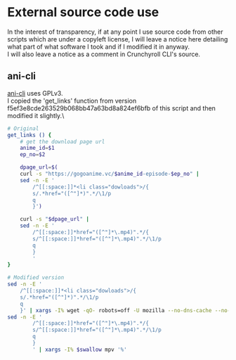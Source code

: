 # External source code use
In the interest of transparency, if at any point I use source code from other scripts which are under a copyleft license, I will leave a notice here detailing what part of what software I took and if I modified it in anyway.\
I will also leave a notice as a comment in Crunchyroll CLI's source.

## ani-cli

[ani-cli](https://github.com/pystardust/ani-cli) uses GPLv3.\
I copied the 'get_links' function from version f5ef3e8cde263529b068bb47a63bd8a824ef6bfb of this script and then modified it slightly.\
```sh
# Original
get_links () {
	# get the download page url
	anime_id=$1
	ep_no=$2

	dpage_url=$(
	curl -s "https://gogoanime.vc/$anime_id-episode-$ep_no" |
	sed -n -E '
		/^[[:space:]]*<li class="dowloads">/{
		s/.*href="([^"]*)".*/\1/p
		q
		}')

	curl -s "$dpage_url" |
	sed -n -E '
		/^[[:space:]]*href="([^"]*\.mp4)".*/{
		s/^[[:space:]]*href="([^"]*\.mp4)".*/\1/p
		q
		}
		'
}

# Modified version
sed -n -E '
    /^[[:space:]]*<li class="dowloads">/{
    s/.*href="([^"]*)".*/\1/p
    q
    }' | xargs -I% wget -qO- robots=off -U mozilla --no-dns-cache --no-cache '%' |
sed -n -E '
        /^[[:space:]]*href="([^"]*\.mp4)".*/{
        s/^[[:space:]]*href="([^"]*\.mp4)".*/\1/p
        q
        }
        ' | xargs -I% $swallow mpv '%'
```
